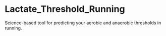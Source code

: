 # Lactate_Threshold_Running
Science-based tool for predicting your aerobic and anaerobic thresholds in running.

